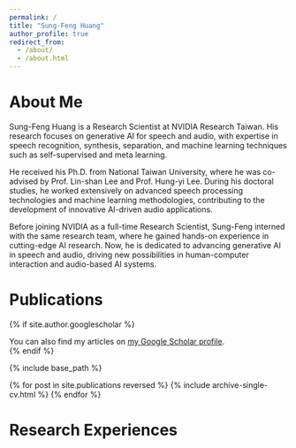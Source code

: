 ```yaml
---
permalink: /
title: "Sung-Feng Huang"
author_profile: true
redirect_from: 
  - /about/
  - /about.html
---
```


About Me
======
Sung-Feng Huang is a Research Scientist at NVIDIA Research Taiwan. His research focuses on generative AI for speech and audio, with expertise in speech recognition, synthesis, separation, and machine learning techniques such as self-supervised and meta learning.

He received his Ph.D. from National Taiwan University, where he was co-advised by Prof. Lin-shan Lee and Prof. Hung-yi Lee. During his doctoral studies, he worked extensively on advanced speech processing technologies and machine learning methodologies, contributing to the development of innovative AI-driven audio applications.

Before joining NVIDIA as a full-time Research Scientist, Sung-Feng interned with the same research team, where he gained hands-on experience in cutting-edge AI research. Now, he is dedicated to advancing generative AI in speech and audio, driving new possibilities in human-computer interaction and audio-based AI systems.

Publications
======
{% if site.author.googlescholar %}
  <div class="wordwrap">You can also find my articles on <a href="{{site.author.googlescholar}}">my Google Scholar profile</a>.</div>
{% endif %}

{% include base_path %}

{% for post in site.publications reversed %}
  {% include archive-single-cv.html %}
{% endfor %}

Research Experiences
======

